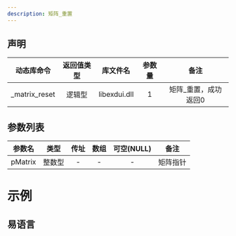 ```yaml
---
description: 矩阵_重置
---
```





## 声明

|动态库命令| 返回值类型|库文件名|参数量| 备注|
|:--:|:--:|:--:|:--:|:--:|
| _matrix_reset | 逻辑型 |  libexdui.dll | 1 | 矩阵_重置，成功返回0 |

## 参数列表

| 参数名  |  类型  | 传址 | 数组 | 可空(NULL) |   备注   |
| :-----: | :----: | :--: | :--: | :--------: | :------: |
| pMatrix | 整数型 |  -   |  -   |     -      | 矩阵指针 |


# 示例

## 易语言

```basic

```

